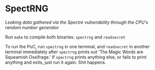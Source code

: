 # SpectRNG

*Leaking data gathered via the Spectre vulnerability through the CPU's random number generator*

Run `make` to compile both binaries: `spectrng` and `readsecret`

To run the PoC, run `spectrng` in one terminal, and `readsecret` in another terminal immediately after `spectrng` prints out 'The Magic Words are Squeamish Ossifrage.' If `spectrng` prints anything else, or fails to print anything and exits, just run it again. Shit happens.
